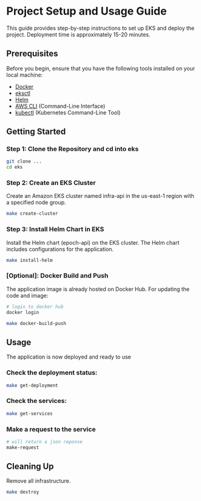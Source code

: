 # Project Setup and Usage Guide
This guide provides step-by-step instructions to set up EKS and deploy the project. Deployment time is approximately 15-20 minutes.

## Prerequisites

Before you begin, ensure that you have the following tools installed on your local machine:

- [Docker](https://www.docker.com/get-started)
- [eksctl](https://eksctl.io/)
- [Helm](https://helm.sh/docs/intro/install/)
- [AWS CLI](https://aws.amazon.com/cli/) (Command-Line Interface)
- [kubectl](https://kubernetes.io/docs/tasks/tools/install-kubectl/) (Kubernetes Command-Line Tool)

## Getting Started

### Step 1: Clone the Repository and cd into eks

```bash
git clone ...
cd eks
```

### Step 2: Create an EKS Cluster
Create an Amazon EKS cluster named infra-api in the us-east-1 region with a specified node group.
```bash
make create-cluster
```

### Step 3: Install Helm Chart in EKS
Install the Helm chart (epoch-api) on the EKS cluster. The Helm chart includes configurations for the application.
```bash
make install-helm
```

### [Optional]: Docker Build and Push
The application image is already hosted on Docker Hub. For updating the code and image:
```bash
# login to docker hub
docker login

make docker-build-push
```

## Usage
The application is now deployed and ready to use

### Check the deployment status:
```bash
make get-deployment
```

### Check the services:
```bash
make get-services
```

### Make a request to the service
```bash
# will return a json reponse
make-request
```

## Cleaning Up
Remove all infrastructure.
```bash
make destroy
```